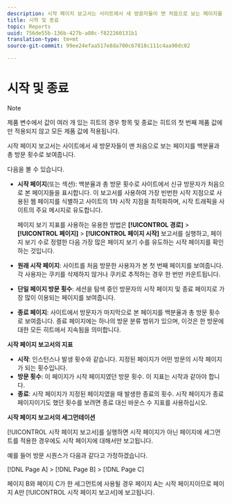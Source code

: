 ```yaml
---
description: 시작 페이지 보고서는 사이트에서 새 방문자들이 맨 처음으로 보는 페이지를 백분율과 총 방문 횟수로 보여줍니다.
title: 시작 및 종료
topic: Reports
uuid: 756de55b-136b-427b-a80c-f822260131b1
translation-type: tm+mt
source-git-commit: 99ee24efaa517e8da700c67818c111c4aa90dc02

---
```



# 시작 및 종료

>[!NOTE]
>제품 변수에서 값이 여러 개 있는 히트의 경우 항목 및 종료는 히트의 첫 번째 제품 값에만 적용되지 않고 모든 제품 값에 적용됩니다.

시작 페이지 보고서는 사이트에서 새 방문자들이 맨 처음으로 보는 페이지를 백분율과 총 방문 횟수로 보여줍니다.

다음을 볼 수 있습니다.

* **시작 페이지**(또는 섹션): 백분율과 총 방문 횟수로 사이트에서 신규 방문자가 처음으로 본 페이지들을 표시합니다. 이 보고서를 사용하여 가장 빈번한 시작 지점으로 사용된 웹 페이지를 식별하고 사이트의 1차 시작 지점을 최적화하며, 시작 트래픽을 사이트의 주요 메시지로 유도합니다.

   페이지 보기 지표를 사용하는 유용한 방법은 **[!UICONTROL 경로]** &gt; **[!UICONTROL 페이지]** &gt; **[!UICONTROL 페이지 시작]** 보고서를 실행하고, 페이지 보기 수로 정렬한 다음 가장 많은 페이지 보기 수를 유도하는 시작 페이지를 확인하는 것입니다.

* **원래 시작 페이지**: 사이트를 처음 방문한 사용자가 본 첫 번째 페이지를 보여줍니다. 각 사용자는 쿠키를 삭제하지 않거나 쿠키로 추적하는 경우 한 번만 카운트됩니다.
* **단일 페이지 방문 횟수**: 세션을 탐색 중인 방문자의 시작 페이지 및 종료 페이지로 가장 많이 이용되는 페이지를 보여줍니다.
* **종료 페이지**: 사이트에서 방문자가 마지막으로 본 페이지를 백분율과 총 방문 횟수로 보여줍니다. 종료 페이지에는 하나의 방문 분류 범위가 있으며, 이것은 한 방문에 대한 모든 히트에서 지속됨을 의미합니다.

**시작 페이지 보고서의 지표**

* **시작**: 인스턴스나 발생 횟수와 같습니다. 지정된 페이지가 어떤 방문의 시작 페이지가 되는 횟수입니다.
* **방문 횟수**: 이 페이지가 시작 페이지였던 방문 횟수. 이 지표는 시작과 같아야 합니다.
* **종료**: 시작 페이지가 지정된 페이지였을 때 발생한 종료의 횟수. 시작 페이지가 종료 페이지이기도 했던 횟수를 보려면 종료 대신 바운스 수 지표를 사용하십시오.

**시작 페이지 보고서의 세그먼테이션**

[!UICONTROL 시작 페이지 보고서]를 실행하면 시작 페이지가 아닌 페이지에 세그먼트를 적용한 경우에도 시작 페이지에 대해서만 보고됩니다.

예를 들어 방문 시퀀스가 다음과 같다고 가정하겠습니다.

[!DNL Page A] &gt; [!DNL Page B] &gt; [!DNL Page C]

페이지 B와 페이지 C가 한 세그먼트에 사용될 경우 페이지 A는 시작 페이지이므로 페이지 A만 [!UICONTROL 시작 페이지 보고서]에 보고됩니다.
